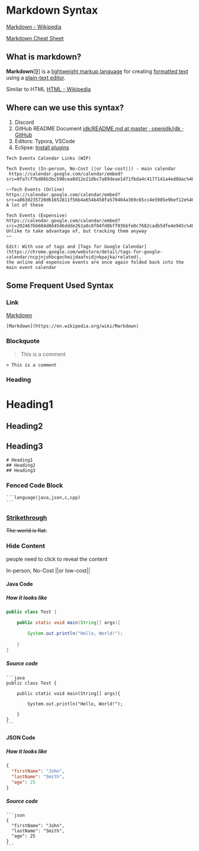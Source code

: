 # Markdown Syntax

[Markdown - Wikipedia](https://en.wikipedia.org/wiki/Markdown)

[Markdown Cheat Sheet](https://www.markdownguide.org/cheat-sheet/)



## What is markdown?

**Markdown**[[9\]](https://en.wikipedia.org/wiki/Markdown#cite_note-philosophy-9) is a [lightweight markup language](https://en.wikipedia.org/wiki/Lightweight_markup_language) for creating [formatted text](https://en.wikipedia.org/wiki/Formatted_text) using a [plain-text editor](https://en.wikipedia.org/wiki/Text_editor).

Similar to HTML [HTML - Wikipedia](https://en.m.wikipedia.org/wiki/HTML)



## Where can we use this syntax?

1. Discord
2. GitHub README Document [jdk/README.md at master · openjdk/jdk · GitHub](https://github.com/openjdk/jdk/blob/master/README.md)
3. Editors: Typora, VSCode
4. Eclipse: [Install plugins](https://marketplace.eclipse.org/content/markdown-text-editor)



```
Tech Events Calendar Links (WIP)

Tech Events (In-person, No-Cost ||or low-cost||) - main calendar
 https://calendar.google.com/calendar/embed?src=0fa7cf7bd86b3bc590cea0d12e21dbc7a89deae1d71fbda4c4177141a4ed0dac%40group.calendar.google.com&ctz=UTC

~~Tech Events (Online)
https://calendar.google.com/calendar/embed?src=a863d235720d61652811f56b4a654b458fa570404a369c65cc4e5985e9bef12e%40group.calendar.google.com&ctz=UTC
A lot of these

Tech Events (Expensive)
https://calendar.google.com/calendar/embed?src=202467bb604d864546ddde261a0c8f04fd0bff03bbfe0c7682cadb5dfe4e945c%40group.calendar.google.com&ctz=UTC
Unlike to take advantage of, but tracking them anyway
~~

Edit: With use of tags and [Tags for Google Calendar](https://chrome.google.com/webstore/detail/tags-for-google-calendar/ncpjnjohbcgocheijdaafoidjnkpajka/related),
the online and expensive events are once again folded back into the main event calendar
```





## Some Frequent Used Syntax

### Link

[Markdown](https://en.wikipedia.org/wiki/Markdown)

```
[Markdown](https://en.wikipedia.org/wiki/Markdown)
```



### Blockquote

> This is a comment

```
> This is a comment
```



### Heading

# Heading1
## Heading2
## Heading3

```
# Heading1
## Heading2
## Heading3
```



### Fenced Code Block

````
```language(java,json,c,cpp)
```
````



### [Strikethrough](https://www.markdownguide.org/extended-syntax/#strikethrough)

~~The world is flat.~~



### Hide Content

people need to click to reveal the content

In-person, No-Cost ||or low-cost||



#### Java Code

##### How it looks like

```java
public class Test {

	public static void main(String[] args){

		System.out.println("Hello, World!");
	
	}
}
```

##### Source code

````
```java
public class Test {

	public static void main(String[] args){

		System.out.println("Hello, World!");
	
	}
}
```
````



#### JSON Code

##### How it looks like

```json
{
  "firstName": "John",
  "lastName": "Smith",
  "age": 25
}
```

##### Source code

````
```json
{
  "firstName": "John",
  "lastName": "Smith",
  "age": 25
}
```
````
